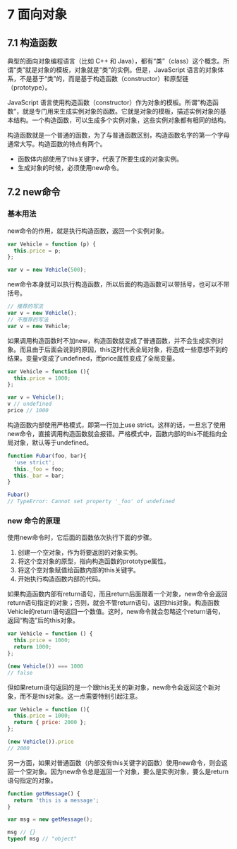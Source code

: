 # 7 面向对象

## 7.1 构造函数

典型的面向对象编程语言（比如 C++ 和 Java），都有“类”（class）这个概念。所谓“类”就是对象的模板，对象就是“类”的实例。但是，JavaScript 语言的对象体系，不是基于“类”的，而是基于构造函数（constructor）和原型链（prototype）。

JavaScript 语言使用构造函数（constructor）作为对象的模板。所谓”构造函数”，就是专门用来生成实例对象的函数。它就是对象的模板，描述实例对象的基本结构。一个构造函数，可以生成多个实例对象，这些实例对象都有相同的结构。

构造函数就是一个普通的函数，为了与普通函数区别，构造函数名字的第一个字母通常大写。构造函数的特点有两个。

- 函数体内部使用了this关键字，代表了所要生成的对象实例。
- 生成对象的时候，必须使用new命令。

## 7.2 new命令

### 基本用法

new命令的作用，就是执行构造函数，返回一个实例对象。

```js
var Vehicle = function (p) {
  this.price = p;
};

var v = new Vehicle(500);
```

new命令本身就可以执行构造函数，所以后面的构造函数可以带括号，也可以不带括号。

```js
// 推荐的写法
var v = new Vehicle();
// 不推荐的写法
var v = new Vehicle;
```

如果调用构造函数时不加new，构造函数就变成了普通函数，并不会生成实例对象。而且由于后面会说到的原因，this这时代表全局对象，将造成一些意想不到的结果。变量v变成了undefined，而price属性变成了全局变量。

```js
var Vehicle = function (){
  this.price = 1000;
};

var v = Vehicle();
v // undefined
price // 1000
```

构造函数内部使用严格模式，即第一行加上use strict。这样的话，一旦忘了使用new命令，直接调用构造函数就会报错。严格模式中，函数内部的this不能指向全局对象，默认等于undefined。

```js
function Fubar(foo, bar){
  'use strict';
  this._foo = foo;
  this._bar = bar;
}

Fubar()
// TypeError: Cannot set property '_foo' of undefined
```

### new 命令的原理

使用new命令时，它后面的函数依次执行下面的步骤。

1. 创建一个空对象，作为将要返回的对象实例。
2. 将这个空对象的原型，指向构造函数的prototype属性。
3. 将这个空对象赋值给函数内部的this关键字。
4. 开始执行构造函数内部的代码。

如果构造函数内部有return语句，而且return后面跟着一个对象，new命令会返回return语句指定的对象；否则，就会不管return语句，返回this对象。构造函数Vehicle的return语句返回一个数值。这时，new命令就会忽略这个return语句，返回“构造”后的this对象。

```js
var Vehicle = function () {
  this.price = 1000;
  return 1000;
};

(new Vehicle()) === 1000
// false
```

但如果return语句返回的是一个跟this无关的新对象，new命令会返回这个新对象，而不是this对象。这一点需要特别引起注意。

```js
var Vehicle = function (){
  this.price = 1000;
  return { price: 2000 };
};

(new Vehicle()).price
// 2000
```

另一方面，如果对普通函数（内部没有this关键字的函数）使用new命令，则会返回一个空对象。因为new命令总是返回一个对象，要么是实例对象，要么是return语句指定的对象。

```js
function getMessage() {
  return 'this is a message';
}

var msg = new getMessage();

msg // {}
typeof msg // "object"
```